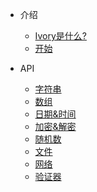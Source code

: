 * 介绍
  * [Ivory是什么?](/zh-cn/README.md)
  * [开始](/zh-cn/start.md)

* API
  * [字符串](/zh-cn/api/string.md)
  * [数组](/zh-cn/api/array.md)
  * [日期&时间](/zh-cn/api/datetime.md)
  * [加密&解密](/zh-cn/api/cryptor.md)
  * [随机数](/zh-cn/api/random.md)
  * [文件](/zh-cn/api/file.md)
  * [网络](/zh-cn/api/network.md)
  * [验证器](/zh-cn/api/validator.md)